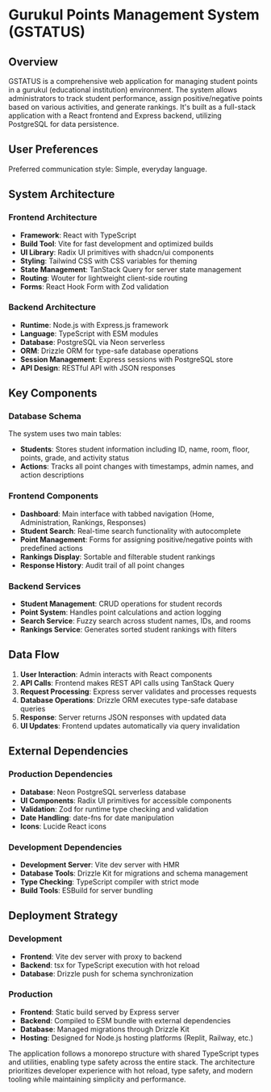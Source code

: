 # Gurukul Points Management System (GSTATUS)

## Overview

GSTATUS is a comprehensive web application for managing student points in a gurukul (educational institution) environment. The system allows administrators to track student performance, assign positive/negative points based on various activities, and generate rankings. It's built as a full-stack application with a React frontend and Express backend, utilizing PostgreSQL for data persistence.

## User Preferences

Preferred communication style: Simple, everyday language.

## System Architecture

### Frontend Architecture
- **Framework**: React with TypeScript
- **Build Tool**: Vite for fast development and optimized builds
- **UI Library**: Radix UI primitives with shadcn/ui components
- **Styling**: Tailwind CSS with CSS variables for theming
- **State Management**: TanStack Query for server state management
- **Routing**: Wouter for lightweight client-side routing
- **Forms**: React Hook Form with Zod validation

### Backend Architecture
- **Runtime**: Node.js with Express.js framework
- **Language**: TypeScript with ESM modules
- **Database**: PostgreSQL via Neon serverless
- **ORM**: Drizzle ORM for type-safe database operations
- **Session Management**: Express sessions with PostgreSQL store
- **API Design**: RESTful API with JSON responses

## Key Components

### Database Schema
The system uses two main tables:
- **Students**: Stores student information including ID, name, room, floor, points, grade, and activity status
- **Actions**: Tracks all point changes with timestamps, admin names, and action descriptions

### Frontend Components
- **Dashboard**: Main interface with tabbed navigation (Home, Administration, Rankings, Responses)
- **Student Search**: Real-time search functionality with autocomplete
- **Point Management**: Forms for assigning positive/negative points with predefined actions
- **Rankings Display**: Sortable and filterable student rankings
- **Response History**: Audit trail of all point changes

### Backend Services
- **Student Management**: CRUD operations for student records
- **Point System**: Handles point calculations and action logging
- **Search Service**: Fuzzy search across student names, IDs, and rooms
- **Rankings Service**: Generates sorted student rankings with filters

## Data Flow

1. **User Interaction**: Admin interacts with React components
2. **API Calls**: Frontend makes REST API calls using TanStack Query
3. **Request Processing**: Express server validates and processes requests
4. **Database Operations**: Drizzle ORM executes type-safe database queries
5. **Response**: Server returns JSON responses with updated data
6. **UI Updates**: Frontend updates automatically via query invalidation

## External Dependencies

### Production Dependencies
- **Database**: Neon PostgreSQL serverless database
- **UI Components**: Radix UI primitives for accessible components
- **Validation**: Zod for runtime type checking and validation
- **Date Handling**: date-fns for date manipulation
- **Icons**: Lucide React icons

### Development Dependencies
- **Development Server**: Vite dev server with HMR
- **Database Tools**: Drizzle Kit for migrations and schema management
- **Type Checking**: TypeScript compiler with strict mode
- **Build Tools**: ESBuild for server bundling

## Deployment Strategy

### Development
- **Frontend**: Vite dev server with proxy to backend
- **Backend**: tsx for TypeScript execution with hot reload
- **Database**: Drizzle push for schema synchronization

### Production
- **Frontend**: Static build served by Express server
- **Backend**: Compiled to ESM bundle with external dependencies
- **Database**: Managed migrations through Drizzle Kit
- **Hosting**: Designed for Node.js hosting platforms (Replit, Railway, etc.)

The application follows a monorepo structure with shared TypeScript types and utilities, enabling type safety across the entire stack. The architecture prioritizes developer experience with hot reload, type safety, and modern tooling while maintaining simplicity and performance.